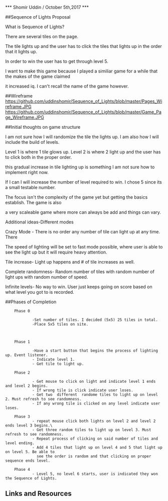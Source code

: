 *** Shomir Uddin / October 5th,2017 ***

##Sequence of Lights Proposal

What is Sequence of Lights?

There are several tiles on the page. 

The tile lights up and the user has to click the tiles that lights up in the order that it lights up.

In order to win the user has to get through level 5.

I want to make this game because I played a similiar game for a while that the makes of the game claimed 

it increased iq. I can't recall the name of the game however. 

##Wireframe
https://github.com/uddinshomir/Sequence_of_Lights/blob/master/Pages_Wireframe.JPG
https://github.com/uddinshomir/Sequence_of_Lights/blob/master/Game_Page_Wireframe.JPG


##Initial thoughts on game structure


I am not sure how I will randomize the tile the lights up. I am also how I will include the build of levels.

Level 1 is where 1 tile glows up. Level 2 is where 2 light up and the user has to click both in the proper order.

this gradual increase in tile lighting up  is something I am not sure how to implement right now. 

If I can I will increase the number of level required to win. I chose 5 since its a small testable number.

The focus isn't the complexity of the game yet but getting the basics establish. The game is also 

a very scaleable game where more can always be add and things can vary. 


Additional ideas-Different modes
            
Crazy Mode - There is no order any number of tile can light up at any time. There
            
The speed of lighting will be set to fast mode possible, where user is able to see the light up but it will require heavy attention.
            
Tile increase- Light up happens and # of tile increases as well.
            
Complete randomness- Random number of tiles with random number of light ups with random number  of speed. 
 
Infinite levels- No way to win. User just keeps going on score based on what level you got to is recorded. 


##Phases of Completion

        Phase 0
                
                -Set number of tiles. I decided (5x5) 25 tiles in total.
                -Place 5x5 tiles on site.



        Phase 1

                -Have a start button that begins the process of lighting up. Event listener.
                - Indicate level 1. 
                - Get tile to light up.

        Phase 2 

                - Get mouse to click on light and indicate level 1 ends and level 2 begins. 
                - If wrong tile is click indicate user loses. 
                - Get two  different  randome tiles to light up on level 2. Must refresh to see randomness. 
                - If any wrong tile is clicked on any level indicate user loses. 
        
        Phase 3
                - repeat mouse click both lights on level 2 and level 2 ends level 3 begins.\
                - Get three random tiles to light up on level 3. Must refresh to see randomness.
                - Repeat process of clicking on said number of tiles and level ending.
                - Add 4 tiles that light up on level 4 and 5 that light up on level 5. Be able to 
                  see the order is random and that clicking on proper sequence ends level.

        Phase 4
                - Level 5, no level 6 starts, user is indicated they won the Sequence of Lights. 


## Links and Resources



